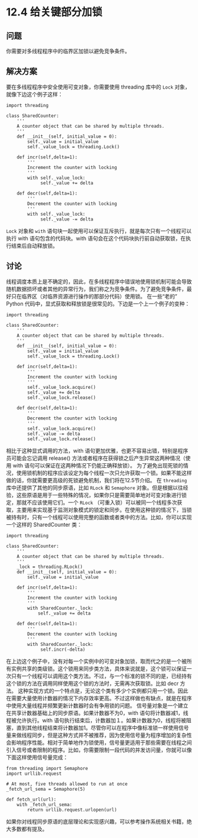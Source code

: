 

# 12.4 给关键部分加锁

## 问题

你需要对多线程程序中的临界区加锁以避免竞争条件。

## 解决方案

要在多线程程序中安全使用可变对象，你需要使用 threading 库中的 `Lock` 对象，就像下边这个例子这样：

    
    
    import threading
    
    class SharedCounter:
        '''
        A counter object that can be shared by multiple threads.
        '''
        def __init__(self, initial_value = 0):
            self._value = initial_value
            self._value_lock = threading.Lock()
    
        def incr(self,delta=1):
            '''
            Increment the counter with locking
            '''
            with self._value_lock:
                 self._value += delta
    
        def decr(self,delta=1):
            '''
            Decrement the counter with locking
            '''
            with self._value_lock:
                 self._value -= delta
    

`Lock` 对象和 `with` 语句块一起使用可以保证互斥执行，就是每次只有一个线程可以执行 with 语句包含的代码块。with
语句会在这个代码块执行前自动获取锁，在执行结束后自动释放锁。

## 讨论

线程调度本质上是不确定的，因此，在多线程程序中错误地使用锁机制可能会导致随机数据损坏或者其他的异常行为，我们称之为竞争条件。为了避免竞争条件，最好只在临界区（对临界资源进行操作的那部分代码）使用锁。
在一些“老的” Python 代码中，显式获取和释放锁是很常见的。下边是一个上一个例子的变种：

    
    
    import threading
    
    class SharedCounter:
        '''
        A counter object that can be shared by multiple threads.
        '''
        def __init__(self, initial_value = 0):
            self._value = initial_value
            self._value_lock = threading.Lock()
    
        def incr(self,delta=1):
            '''
            Increment the counter with locking
            '''
            self._value_lock.acquire()
            self._value += delta
            self._value_lock.release()
    
        def decr(self,delta=1):
            '''
            Decrement the counter with locking
            '''
            self._value_lock.acquire()
            self._value -= delta
            self._value_lock.release()
    

相比于这种显式调用的方法，with 语句更加优雅，也更不容易出错，特别是程序员可能会忘记调用 release()
方法或者程序在获得锁之后产生异常这两种情况（使用 with 语句可以保证在这两种情况下仍能正确释放锁）。
为了避免出现死锁的情况，使用锁机制的程序应该设定为每个线程一次只允许获取一个锁。如果不能这样做的话，你就需要更高级的死锁避免机制，我们将在12.5节介绍。
在 `threading` 库中还提供了其他的同步原语，比如 `RLock` 和 `Semaphore`
对象。但是根据以往经验，这些原语是用于一些特殊的情况，如果你只是需要简单地对可变对象进行锁定，那就不应该使用它们。一个 `RLock`
（可重入锁）可以被同一个线程多次获取，主要用来实现基于监测对象模式的锁定和同步。在使用这种锁的情况下，当锁被持有时，只有一个线程可以使用完整的函数或者类中的方法。比如，你可以实现一个这样的
SharedCounter 类：

    
    
    import threading
    
    class SharedCounter:
        '''
        A counter object that can be shared by multiple threads.
        '''
        _lock = threading.RLock()
        def __init__(self, initial_value = 0):
            self._value = initial_value
    
        def incr(self,delta=1):
            '''
            Increment the counter with locking
            '''
            with SharedCounter._lock:
                self._value += delta
    
        def decr(self,delta=1):
            '''
            Decrement the counter with locking
            '''
            with SharedCounter._lock:
                 self.incr(-delta)
    

在上边这个例子中，没有对每一个实例中的可变对象加锁，取而代之的是一个被所有实例共享的类级锁。这个锁用来同步类方法，具体来说就是，这个锁可以保证一次只有一个线程可以调用这个类方法。不过，与一个标准的锁不同的是，已经持有这个锁的方法在调用同样使用这个锁的方法时，无需再次获取锁。比如
decr 方法。
这种实现方式的一个特点是，无论这个类有多少个实例都只用一个锁。因此在需要大量使用计数器的情况下内存效率更高。不过这样做也有缺点，就是在程序中使用大量线程并频繁更新计数器时会有争用锁的问题。
信号量对象是一个建立在共享计数器基础上的同步原语。如果计数器不为0，with 语句将计数器减1，线程被允许执行。with
语句执行结束后，计数器加１。如果计数器为0，线程将被阻塞，直到其他线程结束将计数器加1。尽管你可以在程序中像标准锁一样使用信号量来做线程同步，但是这种方式并不被推荐，因为使用信号量为程序增加的复杂性会影响程序性能。相对于简单地作为锁使用，信号量更适用于那些需要在线程之间引入信号或者限制的程序。比如，你需要限制一段代码的并发访问量，你就可以像下面这样使用信号量完成：

    
    
    from threading import Semaphore
    import urllib.request
    
    # At most, five threads allowed to run at once
    _fetch_url_sema = Semaphore(5)
    
    def fetch_url(url):
        with _fetch_url_sema:
            return urllib.request.urlopen(url)
    

如果你对线程同步原语的底层理论和实现感兴趣，可以参考操作系统相关书籍，绝大多数都有提及。

